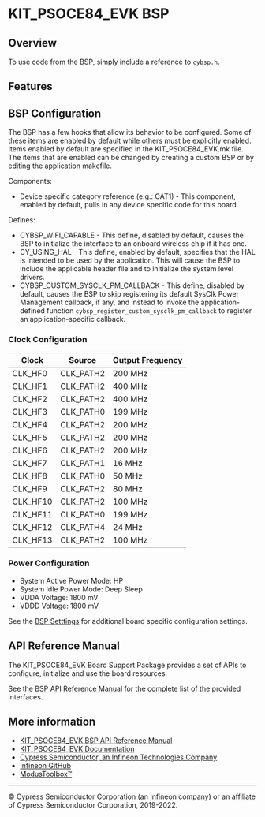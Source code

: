 # KIT_PSOCE84_EVK BSP

## Overview





To use code from the BSP, simply include a reference to `cybsp.h`.

## Features


## BSP Configuration

The BSP has a few hooks that allow its behavior to be configured. Some of these items are enabled by default while others must be explicitly enabled. Items enabled by default are specified in the KIT_PSOCE84_EVK.mk file. The items that are enabled can be changed by creating a custom BSP or by editing the application makefile.

Components:
* Device specific category reference (e.g.: CAT1) - This component, enabled by default, pulls in any device specific code for this board.

Defines:
* CYBSP_WIFI_CAPABLE - This define, disabled by default, causes the BSP to initialize the interface to an onboard wireless chip if it has one.
* CY_USING_HAL - This define, enabled by default, specifies that the HAL is intended to be used by the application. This will cause the BSP to include the applicable header file and to initialize the system level drivers.
* CYBSP_CUSTOM_SYSCLK_PM_CALLBACK - This define, disabled by default, causes the BSP to skip registering its default SysClk Power Management callback, if any, and instead to invoke the application-defined function `cybsp_register_custom_sysclk_pm_callback` to register an application-specific callback.

### Clock Configuration

| Clock    | Source    | Output Frequency |
|----------|-----------|------------------|
| CLK_HF0  | CLK_PATH2 | 200 MHz          |
| CLK_HF1  | CLK_PATH2 | 400 MHz          |
| CLK_HF2  | CLK_PATH2 | 400 MHz          |
| CLK_HF3  | CLK_PATH0 | 199 MHz          |
| CLK_HF4  | CLK_PATH2 | 200 MHz          |
| CLK_HF5  | CLK_PATH2 | 200 MHz          |
| CLK_HF6  | CLK_PATH2 | 200 MHz          |
| CLK_HF7  | CLK_PATH1 | 16 MHz           |
| CLK_HF8  | CLK_PATH0 | 50 MHz           |
| CLK_HF9  | CLK_PATH2 | 80 MHz           |
| CLK_HF10 | CLK_PATH2 | 100 MHz          |
| CLK_HF11 | CLK_PATH0 | 199 MHz          |
| CLK_HF12 | CLK_PATH4 | 24 MHz           |
| CLK_HF13 | CLK_PATH2 | 100 MHz          |

### Power Configuration

* System Active Power Mode: HP
* System Idle Power Mode: Deep Sleep
* VDDA Voltage: 1800 mV
* VDDD Voltage: 1800 mV

See the [BSP Setttings][settings] for additional board specific configuration settings.

## API Reference Manual

The KIT_PSOCE84_EVK Board Support Package provides a set of APIs to configure, initialize and use the board resources.

See the [BSP API Reference Manual][api] for the complete list of the provided interfaces.

## More information
* [KIT_PSOCE84_EVK BSP API Reference Manual][api]
* [KIT_PSOCE84_EVK Documentation](https://www.infineon.com/cms/en/product/evaluation-boards/placeholder/)
* [Cypress Semiconductor, an Infineon Technologies Company](http://www.cypress.com)
* [Infineon GitHub](https://github.com/infineon)
* [ModusToolbox™](https://www.cypress.com/products/modustoolbox-software-environment)

[api]: https://infineon.github.io/TARGET_KIT_PSOCE84_EVK/html/modules.html
[settings]: https://infineon.github.io/TARGET_KIT_PSOCE84_EVK/html/md_bsp_settings.html

---
© Cypress Semiconductor Corporation (an Infineon company) or an affiliate of Cypress Semiconductor Corporation, 2019-2022.